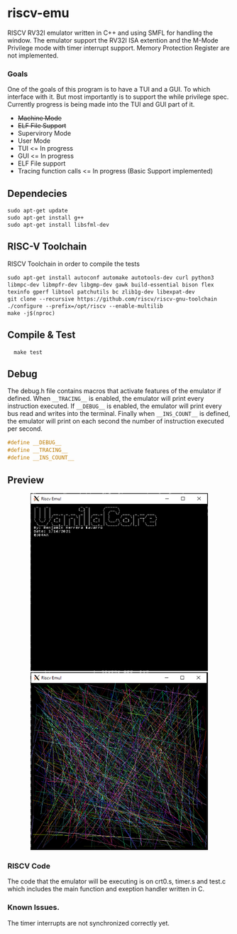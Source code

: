 # riscv-emu
RISCV RV32I emulator written in C++ and using SMFL for handling the window. The emulator support the RV32I ISA extention and the M-Mode Privilege mode with timer interrupt support. Memory Protection Register are not implemented.

### Goals

One of the goals of this program is to have a TUI and a GUI. To which interface with it. But most importantly is to support the while privilege spec. Currently progress is being made into the TUI and GUI part of it.

- <s>Machine Mode</s>
- <s>ELF File Support</s>
- Supervirory Mode
- User Mode
- TUI <= In progress
- GUI <= In progress
- ELF File support
- Tracing function calls <= In progress (Basic Support implemented)

## Dependecies
```
sudo apt-get update
sudo apt-get install g++
sudo apt-get install libsfml-dev
```
## RISC-V Toolchain
RISCV Toolchain in order to compile the tests
```
sudo apt-get install autoconf automake autotools-dev curl python3 libmpc-dev libmpfr-dev libgmp-dev gawk build-essential bison flex texinfo gperf libtool patchutils bc zlib1g-dev libexpat-dev
git clone --recursive https://github.com/riscv/riscv-gnu-toolchain
./configure --prefix=/opt/riscv --enable-multilib
make -j$(nproc)
```


## Compile & Test
```
  make test
```

## Debug
The debug.h file contains macros that activate features of the emulator if defined. When `__TRACING__` is enabled, the emulator will print every instruction executed.
If `__DEBUG__` is enabled, the emulator will print every bus read and writes into the terminal. Finally when `__INS_COUNT__` is defined, the emulator will print on each 
second the number of instruction executed per second.
```c
#define __DEBUG__
#define __TRACING__
#define __INS_COUNT__
```

## Preview
<div>
  <p align="center">
    <img src="img/img1.PNG" width="400" height="400"> </img>    
    <img src="img/img2.PNG" width="400" height="400"> </img>    
  </p> 
</div>

### RISCV Code
The code that the emulator will be executing is on crt0.s, timer.s and test.c which includes the main function and exeption handler written in C.

### Known Issues.
The timer interrupts are not synchronized correctly yet. 
